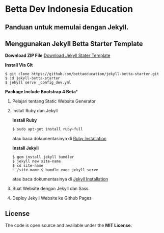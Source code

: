 # Betta Dev Indonesia Education

## Panduan untuk memulai dengan Jekyll.

## Menggunakan Jekyll Betta Starter Template
	
**Download ZIP File**
[Download Jekyll Stater Template](https://github.com/bettaeducation/jekyll-betta-starter/releases/tag/v1.0.0)

**Install Via Git**

	$ git clone https://github.com/bettaeducation/jekyll-betta-starter.git
	$ cd jekyll-betta-starter
	$ jekyll serve _config_dev.yml

**Package Include Bootstrap 4 Beta***

1. Pelajari tentang Static Website Generator
2. Install Ruby dan Jekyll
	
	**Install Ruby**
	```ruby
	$ sudo apt-get install ruby-full
	```
	atau baca dokumentasinya di [Ruby Installation](https://www.ruby-lang.org/id/documentation/installation/)

	**Install Jekyll**
	```
	$ gem install jekyll bundler
	$ jekyll new site-name
	$ cd site-name
	~ /site-name $ bundle exec jekyll serve
	```
	atau baca dokumentasinya di [Jekyll Installation](https://jekyllrb.com/docs/installation/)

3. Buat Website dengan Jekyll dan Sass
4. Deploy Jekyll Website ke Github Pages

## License
The code is open source and available under the **MIT License**.
